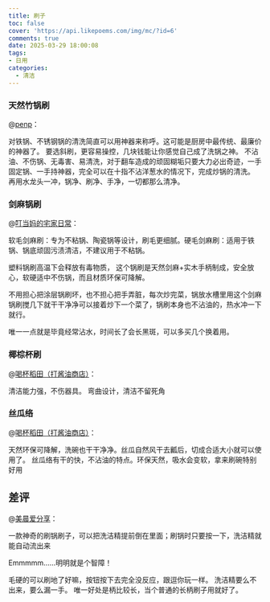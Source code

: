 ```yaml
---
title: 刷子
toc: false
cover: 'https://api.likepoems.com/img/mc/?id=6'
comments: true
date: 2025-03-29 18:00:08
tags:
- 日用
categories:
  - 清洁
---
```


### 天然竹锅刷

@[penp](https://zhuanlan.zhihu.com/p/573385392)：

对铁锅、不锈钢锅的清洗简直可以用神器来称呼。这可能是厨房中最传统、最廉价的神器了。
要选斜刷，更容易操控，几块钱能让你感觉自己成了洗锅之神。
不沾油、不伤锅、无毒害、易清洗，对于翻车造成的顽固糊垢只要大力必出奇迹，一手固定锅、一手持神器，完全可以在十指不沾洋葱水的情况下，完成炒锅的清洗。
再用水龙头一冲，锅净、刷净、手净，一切都那么清净。

### 剑麻锅刷

@[叮当妈的宅家日常](https://www.zhihu.com/question/625470556/answer/3263973957)：

​软毛剑麻刷：专为不粘锅、陶瓷锅等设计，刷毛更细腻。
​硬毛剑麻刷：适用于铁锅、锅底顽固污渍清洁，不建议用于不粘锅。

塑料锅刷高温下会释放有毒物质， 这个锅刷是天然剑麻+实木手柄制成，安全放心，软硬适中不伤锅，而且材质环保可降解。

不用担心把涂层锅刷坏，也不担心把手弄脏，每次炒完菜，锅放水槽里用这个剑麻锅刷搅几下就干干净净可以接着炒下一个菜了，锅刷本身也不沾油的，热水冲一下就行。

唯一一点就是毕竟经常沾水，时间长了会长黑斑，可以多买几个换着用。

### 椰棕杯刷

@[喝杯稻田（打酱油商店）](https://www.xiaohongshu.com/discovery/item/6582b032000000000901e4c5?source=webshare&xhsshare=pc_web&xsec_token=ABhVufrHeFtJ7pxoK2DMUtIZhG6WkjmYOi9hhTNWlNXzc=&xsec_source=pc_share)：

清洁能力强，不伤器具。 弯曲设计，清洁不留死角

### 丝瓜络

@[喝杯稻田（打酱油商店）](https://www.xiaohongshu.com/discovery/item/6582b032000000000901e4c5?source=webshare&xhsshare=pc_web&xsec_token=ABhVufrHeFtJ7pxoK2DMUtIZhG6WkjmYOi9hhTNWlNXzc=&xsec_source=pc_share)：

天然环保可降解，洗碗也干干净净。丝瓜自然风干去瓤后，切成合适大小就可以使用了。
丝瓜络有干的快，不沾油的特点。环保天然，吸水会变软，拿来刷碗特别好用

## 差评

@[美晨爱分享](https://zhuanlan.zhihu.com/p/347675768)：

一款神奇的刷锅刷子，可以把洗洁精提前倒在里面；刷锅时只要按一下，洗洁精就能自动流出来

Emmmmm……明明就是个智障！

毛硬的可以刷地了好嘛，按钮按下去完全没反应，跟逗你玩一样。
洗洁精要么不出来，要么漏一手。
唯一好处是柄比较长，当个普通的长柄刷子用就好了。

